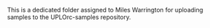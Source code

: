This is a dedicated folder assigned to Miles Warrington for uploading samples to the UPLOrc-samples repository. 
